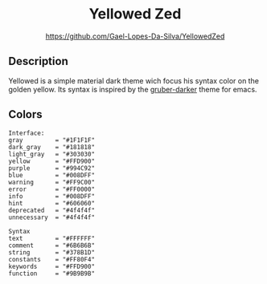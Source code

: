 <div align="center">
	<h1>Yellowed Zed</h1>
    <a href="https://github.com/Gael-Lopes-Da-Silva/YellowedZed">https://github.com/Gael-Lopes-Da-Silva/YellowedZed</a>
</div>


Description
------------------------------------------------------------------

Yellowed is a simple material dark theme wich focus his syntax color on the golden yellow. Its syntax is inspired by the [gruber-darker](https://github.com/rexim/gruber-darker-theme) theme for emacs.


Colors
------------------------------------------------------------------

~~~
Interface:
gray         = "#1F1F1F"
dark_gray    = "#181818"
light_gray   = "#303030"
yellow       = "#FFD900"
purple       = "#994C92"
blue         = "#008DFF"
warning      = "#FF9C00"
error        = "#FF0000"
info         = "#008DFF"
hint         = "#606060"
deprecated   = "#4f4f4f"
unnecessary  = "#4f4f4f"

Syntax
text         = "#FFFFFF"
comment      = "#6B6B6B"
string       = "#378B1D"
constants    = "#FF80F4"
keywords     = "#FFD900"
function     = "#9B9B9B"
~~~